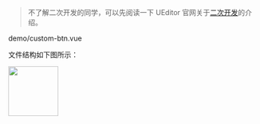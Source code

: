 > 不了解二次开发的同学，可以先阅读一下 UEditor 官网关于[二次开发](http://fex.baidu.com/ueditor/#dev-developer)的介绍。

<demo-code>demo/custom-btn.vue</demo-code>

文件结构如下图所示：

<img src="//cdn.zhenghaochuan.com/p/vue-ueditor-wrap/doc/custom-btn.png" style="width: 100px; cursor: zoom-in;" onclick="this.style = this.style.width === '100px'? 'width: 500px; cursor: zoom-out;': 'width: 100px; cursor: zoom-in;'"/>

